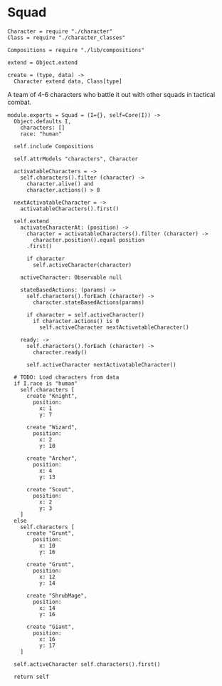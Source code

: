 Squad
=====

    Character = require "./character"
    Class = require "./character_classes"

    Compositions = require "./lib/compositions"

    extend = Object.extend

    create = (type, data) ->
      Character extend data, Class[type]

A team of 4-6 characters who battle it out with other squads in tactical combat.

    module.exports = Squad = (I={}, self=Core(I)) ->
      Object.defaults I,
        characters: []
        race: "human"

      self.include Compositions

      self.attrModels "characters", Character

      activatableCharacters = ->
        self.characters().filter (character) ->
          character.alive() and
          character.actions() > 0

      nextActivatableCharacter = ->
        activatableCharacters().first()

      self.extend
        activateCharacterAt: (position) ->
          character = activatableCharacters().filter (character) ->
            character.position().equal position
          .first()

          if character
            self.activeCharacter(character)

        activeCharacter: Observable null

        stateBasedActions: (params) ->
          self.characters().forEach (character) ->
            character.stateBasedActions(params)

          if character = self.activeCharacter()
            if character.actions() is 0
              self.activeCharacter nextActivatableCharacter()

        ready: ->
          self.characters().forEach (character) ->
            character.ready()

          self.activeCharacter nextActivatableCharacter()

      # TODO: Load characters from data
      if I.race is "human"
        self.characters [
          create "Knight",
            position:
              x: 1
              y: 7

          create "Wizard",
            position:
              x: 2
              y: 10

          create "Archer",
            position:
              x: 4
              y: 13

          create "Scout",
            position:
              x: 2
              y: 3
        ]
      else
        self.characters [
          create "Grunt",
            position:
              x: 10
              y: 16

          create "Grunt",
            position:
              x: 12
              y: 14

          create "ShrubMage",
            position:
              x: 14
              y: 16

          create "Giant",
            position:
              x: 16
              y: 17
        ]

      self.activeCharacter self.characters().first()

      return self
